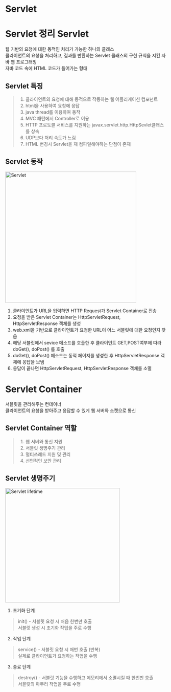 # Servlet
Servlet 정리
Servlet
=
웹 기반의 요청에 대한 동적인 처리가 가능한 하나의 클래스   
클라이언트의 요청을 처리하고, 결과를 반환하는 Servlet 클래스의 구현 규칙을 지킨 자바 웹 프로그래밍   
자바 코드 속에 HTML 코드가 들어가는 형태

Servlet 특징
-
>1. 클라이언트의 요청에 대해 동적으로 작동하는 웹 어플리케이션 컴포넌트   
>2. html을 사용하여 요청에 응답    
>3. java thread를 이용하여 동작   
>4. MVC 패턴에서 Controller로 이용   
>5. HTTP 프로토콜 서비스를 지원하는 javax.servlet.http.HttpSevlet클래스를 상속   
>6. UDP보다 처리 속도가 느림   
>7. HTML 변경시 Servlet을 재 컴파일해야하는 단점이 존재   

Servlet 동작
-
<img width="410" alt="Servlet" src="https://user-images.githubusercontent.com/64243394/106106778-63571f80-6189-11eb-9d3d-ce4bcdee8c38.png">

1. 클라이언트가 URL을 입력하면 HTTP Request가 Servlet Container로 전송   
2. 요청을 받은 Servlet Container는 HttpServletRequest, HttpServletResponse 객체를 생성   
3. web.xml을 기반으로 클라이언트가 요청한 URL이 어느 서블릿에 대한 요청인지 찾음   
4. 해당 서블릿에서 sevice 메소드를 호출한 후 클라이언트 GET,POST여부에 따라 doGet(), doPost() 를 호출   
5. doGet(), doPost() 메소드는 동적 페이지를 생성한 후 HttpServletResponse 객체에 응답을 보냄   
6. 응답이 끝나면 HttpServletRequest, HttpServletResponse 객체를 소멸   

Servlet Container
=
서블릿을 관리해주는 컨테이너    
클라이언트의 요청을 받아주고 응답할 수 있게 웹 서버와 소켓으로 통신   

Servlet Container 역할
-
>1. 웹 서버와 통신 지원   
>2. 서블릿 생명주기 관리   
>3. 멀티쓰레드 지원 및 관리   
>4. 선언적인 보안 관리   

Servlet 생명주기
-
<img width="358" alt="Servlet lifetime" src="https://user-images.githubusercontent.com/64243394/106108622-d95c8600-618b-11eb-9ad5-76e5e0c5fdf9.png">

1. 초기화 단계
>init() - 서블릿 요청 시 처음 한번만 호출   
>서블릿 생성 시 초기화 작업을 주로 수행   
2. 작업 단계
>service() - 서블릿 요청 시 매번 호출 (반복)   
>실제로 클라이언트가 요청하는 작업을 수행   
3. 종료 단계
>destroy() - 서블릿 기능을 수행하고 메모리에서 소멸시킬 때 한번만 호출   
>서블릿의 마무리 작업을 주로 수행   
